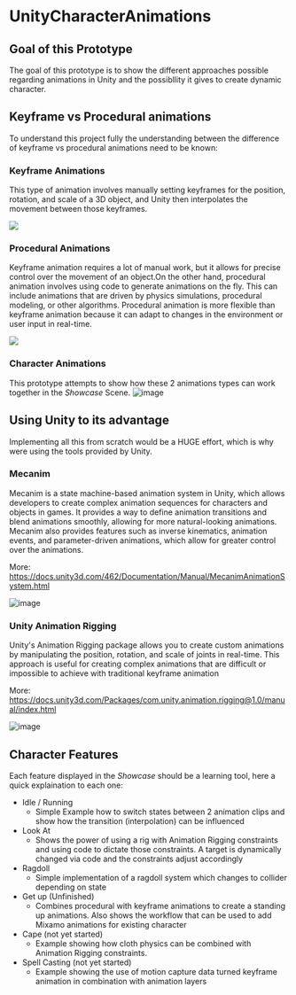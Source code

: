 # UnityCharacterAnimations

## Goal of this Prototype
The goal of this prototype is to show the different approaches possible regarding animations in Unity and the possibllity it gives to create dynamic character.

## Keyframe vs Procedural animations
To understand this project fully the understanding between the difference of keyframe vs procedural animations need to be known:

### Keyframe Animations

 This type of animation involves manually setting keyframes for the position, rotation, and scale of a 3D object, 
 and Unity then interpolates the movement between those keyframes.

![](https://help.autodesk.com/cloudhelp/2022/ENU/Maya-Animation/images/GUID-98B5004E-3275-471B-8CFA-461D7298C694.gif)

 
### Procedural Animations

 Keyframe animation requires a lot of manual work, but it allows for precise control over the movement of an object.On the other hand, procedural animation involves using code to generate animations on the fly. This can include animations that are driven by physics simulations, procedural modeling, or other algorithms. 
 Procedural animation is more flexible than keyframe animation because it can adapt to changes in the environment or user input in real-time. 

![](https://1.bp.blogspot.com/-BT9RbvrEYpc/YaANGeLKdMI/AAAAAAAADY8/mdgswjhL-dIcikEPnOPdRn2Dm39l_QN_gCLcBGAsYHQ/s641/ProceduralWalker2.gif)

### Character Animations
This prototype attempts to show how these 2 animations types can work together in the _Showcase_ Scene.
![image](https://user-images.githubusercontent.com/16936182/232013113-9f184ea2-5e8c-45d3-b723-2de8ceca377c.png)

## Using Unity to its advantage
Implementing all this from scratch would be a HUGE effort, which is why were using the tools provided by Unity.

### Mecanim
Mecanim is a state machine-based animation system in Unity, which allows developers to create complex animation sequences for characters and objects in games. 
It provides a way to define animation transitions and blend animations smoothly, allowing for more natural-looking animations. 
Mecanim also provides features such as inverse kinematics, animation events, and parameter-driven animations, which allow for greater control over the animations. 

More: https://docs.unity3d.com/462/Documentation/Manual/MecanimAnimationSystem.html

![image](https://user-images.githubusercontent.com/16936182/232015536-a5b5f550-be1b-4faa-a120-c3cf343b6f38.png)


### Unity Animation Rigging
Unity's Animation Rigging package allows you to create custom animations by manipulating the position, rotation, and scale of joints in real-time. 
This approach is useful for creating complex animations that are difficult or impossible to achieve with traditional keyframe animation

More: https://docs.unity3d.com/Packages/com.unity.animation.rigging@1.0/manual/index.html

![image](https://user-images.githubusercontent.com/16936182/232015825-0e25696b-afa9-4a29-ac4f-713a6141dc21.png)


## Character Features
Each feature displayed in the _Showcase_ should be a learning tool, here a quick explaination to each one:

- Idle / Running
  - Simple Example how to switch states between 2 animation clips and show how the transition (interpolation) can be influenced
- Look At
  - Shows the power of using a rig with Animation Rigging constraints and using code to dictate those constraints. A target is dynamically changed via code and the constraints adjust accordingly
- Ragdoll
  - Simple implementation of a ragdoll system which changes to collider depending on state
- Get up (Unfinished)
  - Combines procedural with keyframe animations to create a standing up animations. Also shows the workflow that can be used to add Mixamo animations for existing  character
- Cape (not yet started)
  - Example showing how cloth physics can be combined with Animation Rigging constraints.
- Spell Casting (not yet started)
  - Example showing the use of motion capture data turned keyframe animation in combination with animation layers

